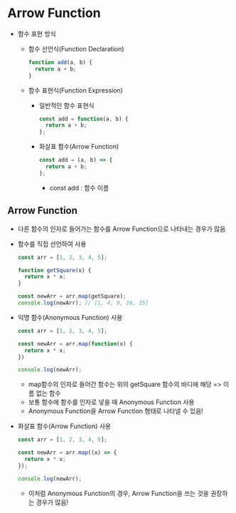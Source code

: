 # Arrow Function

- 함수 표현 방식
  - 함수 선언식(Function Declaration)
    ```js
    function add(a, b) {
      return a + b;
    }
    ```

  - 함수 표현식(Function Expression)
    - 일반적인 함수 표현식
      ```js
      const add = function(a, b) {
        return a + b;
      };
      ```
    - 화살표 함수(Arrow Function)
      ```js
      const add = (a, b) => {
        return a + b;
      };
      ```
      - const add : 함수 이름
      

## Arrow Function

- 다른 함수의 인자로 들어가는 함수를 Arrow Function으로 나타내는 경우가 많음 

- 함수를 직접 선언하여 사용
  ```js
  const arr = [1, 2, 3, 4, 5];

  function getSquare(x) {
    return x * x;
  }

  const newArr = arr.map(getSquare);
  console.log(newArr); // [1, 4, 9, 16, 25]
  ```

- 익명 함수(Anonymous Function) 사용
  ```js
  const arr = [1, 2, 3, 4, 5];

  const newArr = arr.map(function(x) {
    return x * x;
  })

  console.log(newArr);
  ```
  - map함수의 인자로 들어간 함수는 위의 getSquare 함수의 바디에 해당 => 이름 없는 함수
  - 보통 함수에 함수를 인자로 넣을 때 Anonymous Function 사용
  - Anonymous Function을 Arrow Function 형태로 나타낼 수 있음!

- 화살표 함수(Arrow Function) 사용
  ```js
  const arr = [1, 2, 3, 4, 5];

  const newArr = arr.map((x) => {
    return x * x;
  });

  console.log(newArr);
  ```
  - 이처럼 Anonymous Function의 경우, Arrow Function을 쓰는 것을 권장하는 경우가 많음!